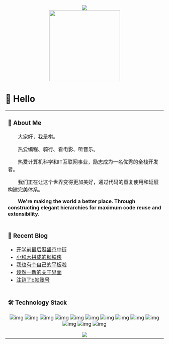 <div align="center">
  <!-- dynamic typing effect 动态打字效果 -->
  <div>
    <a href="https://imqi1.com/">
      <img src="https://readme-typing-svg.demolab.com?font=Fira+Code&pause=1000&width=435&lines=console.log(%22Hello%2C%20World%22);Imqi1-Github主页欢迎你的到来!&center=true&size=27" />
    </a>
  </div>

  <!-- knock code pictures 敲代码的图片 -->
  <picture>
    <source media="(prefers-color-scheme: dark)" srcset="https://cdn.jsdelivr.net/gh//sun0225SUN/assets/images/coding.gif" />
    <source media="(prefers-color-scheme: light)" srcset="https://cdn.jsdelivr.net/gh/sun0225SUN/sun0225SUN/assets/images/developer.svg" height="225px" />
    <img src="https://cdn.jsdelivr.net/gh/sun0225SUN/sun0225SUN/assets/images/coding.gif" />
  </picture>
</div>

#  🙋 Hello

<table>
  
<tr><td>

### 🤺 About Me

<p>&emsp;&emsp;大家好，我是棋。</p>
<p>&emsp;&emsp;热爱编程、骑行、看电影、听音乐。</p>
<p>&emsp;&emsp;热爱计算机科学和IT互联网事业，励志成为一名优秀的全栈开发者。</p>
<p>&emsp;&emsp;我们正在让这个世界变得更加美好，通过代码的重复使用和延展构建完美体系。</p>
<p><strong>&emsp;&emsp;We're making the world a better place. Through constructing elegant hierarchies for maximum code reuse and extensibility.</strong></p>

</td></tr>

<tr><td>

### 📃 Recent Blog
<!-- BLOG-POST-LIST:START -->
- [开学前最后逛盛京中街](https://imqi1.com/note/142)
- [小积木拼成的钢铁侠](https://imqi1.com/shot/135)
- [我也有个自己的平板啦](https://imqi1.com/note/127)
- [焕然一新的关于界面](https://imqi1.com/note/125)
- [注销了b站账号](https://imqi1.com/note/123)
<!-- BLOG-POST-LIST:END -->
</td></tr>

<tr><td>

###  🛠️ Technology Stack
  
<div align="center" >
  
![img](https://res.cloudinary.com/practicaldev/image/fetch/s--fiphz-VI--/c_limit%2Cf_auto%2Cfl_progressive%2Cq_auto%2Cw_880/https://img.shields.io/badge/HTML-239120%3Fstyle%3Dfor-the-badge%26logo%3Dhtml5%26logoColor%3Dwhite) ![img](https://res.cloudinary.com/practicaldev/image/fetch/s---GXoa7ts--/c_limit%2Cf_auto%2Cfl_progressive%2Cq_auto%2Cw_880/https://img.shields.io/badge/CSS-239120%3Fstyle%3Dfor-the-badge%26logo%3Dcss3%26logoColor%3Dwhite) ![img](https://res.cloudinary.com/practicaldev/image/fetch/s--kbKzVIJV--/c_limit%2Cf_auto%2Cfl_progressive%2Cq_auto%2Cw_880/https://img.shields.io/badge/JavaScript-F7DF1E%3Fstyle%3Dfor-the-badge%26logo%3Djavascript%26logoColor%3Dblack) ![img](https://res.cloudinary.com/practicaldev/image/fetch/s--MRXwUmKz--/c_limit%2Cf_auto%2Cfl_progressive%2Cq_auto%2Cw_880/https://img.shields.io/badge/Python-14354C%3Fstyle%3Dfor-the-badge%26logo%3Dpython%26logoColor%3Dwhite) ![img](https://res.cloudinary.com/practicaldev/image/fetch/s--L8VxAWme--/c_limit%2Cf_auto%2Cfl_progressive%2Cq_auto%2Cw_880/https://img.shields.io/badge/PHP-777BB4%3Fstyle%3Dfor-the-badge%26logo%3Dphp%26logoColor%3Dwhite) ![img](https://res.cloudinary.com/practicaldev/image/fetch/s--LoCz-F_o--/c_limit%2Cf_auto%2Cfl_progressive%2Cq_auto%2Cw_880/https://img.shields.io/badge/Markdown-000000%3Fstyle%3Dfor-the-badge%26logo%3Dmarkdown%26logoColor%3Dwhite) ![img](https://res.cloudinary.com/practicaldev/image/fetch/s--QKydrfKm--/c_limit%2Cf_auto%2Cfl_progressive%2Cq_auto%2Cw_880/https://img.shields.io/badge/Flask-000000%3Fstyle%3Dfor-the-badge%26logo%3Dflask%26logoColor%3Dwhite) ![img](https://res.cloudinary.com/practicaldev/image/fetch/s--AJzBBW6N--/c_limit%2Cf_auto%2Cfl_progressive%2Cq_auto%2Cw_880/https://img.shields.io/badge/Django-092E20%3Fstyle%3Dfor-the-badge%26logo%3Ddjango%26logoColor%3Dwhite) ![img](https://res.cloudinary.com/practicaldev/image/fetch/s--t_ci0avu--/c_limit%2Cf_auto%2Cfl_progressive%2Cq_auto%2Cw_880/https://img.shields.io/badge/Java-ED8B00%3Fstyle%3Dfor-the-badge%26logo%3Dopenjdk%26logoColor%3Dwhite) ![img](https://res.cloudinary.com/practicaldev/image/fetch/s--OvXzauo0--/c_limit%2Cf_auto%2Cfl_progressive%2Cq_auto%2Cw_880/https://img.shields.io/badge/MySQL-00000F%3Fstyle%3Dfor-the-badge%26logo%3Dmysql%26logoColor%3Dwhite) ![img](https://res.cloudinary.com/practicaldev/image/fetch/s--m4KqDleG--/c_limit%2Cf_auto%2Cfl_progressive%2Cq_auto%2Cw_880/https://img.shields.io/badge/MongoDB-4EA94B%3Fstyle%3Dfor-the-badge%26logo%3Dmongodb%26logoColor%3Dwhite) ![img](https://res.cloudinary.com/practicaldev/image/fetch/s--YggBl69i--/c_limit%2Cf_auto%2Cfl_progressive%2Cq_auto%2Cw_880/https://img.shields.io/badge/Cent%2520OS-262577%3Fstyle%3Dfor-the-badge%26logo%3DCentOS%26logoColor%3Dwhite) ![img](https://res.cloudinary.com/practicaldev/image/fetch/s--Lpc4EQEY--/c_limit%2Cf_auto%2Cfl_progressive%2Cq_auto%2Cw_880/https://img.shields.io/badge/Windows-0078D6%3Fstyle%3Dfor-the-badge%26logo%3Dwindows%26logoColor%3Dwhite) 

<img src="https://skillicons.dev/icons?i=python,vue,java,git,mysql,redis,idea,vscode" />

</div>

</td></tr>

</table>
